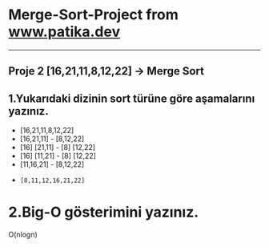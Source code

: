 # Merge-Sort-Project from www.patika.dev 
---------
Proje 2
[16,21,11,8,12,22] -> Merge Sort
---------
 1.Yukarıdaki dizinin sort türüne göre aşamalarını yazınız.
---
- [16,21,11,8,12,22]
- [16,21,11]        -      [8,12,22]
- [16] [21,11]      -     [8] [12,22]
- [16] [11,21]      -     [8] [12,22]
- [11,16,21]        -     [8,12,22]
-     [8,11,12,16,21,22]

# 2.Big-O gösterimini yazınız.
 O(nlogn)
